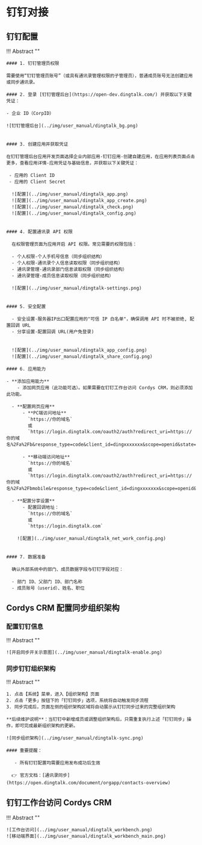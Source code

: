 # 钉钉对接

## 钉钉配置

!!! Abstract ""

    #### 1. 钉钉管理员权限

    需要使用“钉钉管理员账号”（或具有通讯录管理权限的子管理员），普通成员账号无法创建应用或同步通讯录。

    #### 2. 登录 [钉钉管理后台](https://open-dev.dingtalk.com/) 并获取以下关键凭证：

    - 企业 ID（CorpID）

    ![钉钉管理后台](../img/user_manual/dingtalk_bg.png)


    #### 3. 创建应用并获取凭证

    在钉钉管理后台应用开发页面选择企业内部应用-钉钉应用-创建自建应用，在应用列表页面点击更多，查看应用详情-应用凭证与基础信息，并获取以下关键凭证：

     - 应用的 Client ID
     - 应用的 Client Secret

      ![配置](../img/user_manual/dingtalk_app.png)
      ![配置](../img/user_manual/dingtalk_app_create.png)
      ![配置](../img/user_manual/dingtalk_check.png)
      ![配置](../img/user_manual/dingtalk_config.png)


    #### 4. 配置通讯录 API 权限

      在权限管理页面为应用开启 API 权限。常见需要的权限包括：

      - 个人权限-个人手机号信息（同步组织结构）
      - 个人权限-通讯录个人信息读取权限（同步组织结构）
      - 通讯录管理-通讯录部门信息读取权限（同步组织结构）
      - 通讯录管理-成员信息读取权限（同步组织结构）

      ![配置](../img/user_manual/dingtalk-settings.png)

    
    #### 5. 安全配置

      - 安全设置-服务器IP出口配置应用的"可信 IP 白名单"，确保调用 API 时不被拒绝, 配置回调 URL
      - 分享设置-配置回调 URL(用户免登录)


      ![配置](../img/user_manual/dingtalk_app_config.png)
      ![配置](../img/user_manual/dingtalk_share_config.png)

    #### 6. 应用能力
    
    - **添加应用能力**
        - 添加网页应用（此功能可选）。如果需要在钉钉工作台访问 Cordys CRM，则必须添加此功能。
    
      - **配置网页应用**
          - **PC端访问地址**  
            `https://你的域名`  
            或  
            `https://login.dingtalk.com/oauth2/auth?redirect_uri=https://你的域名%2Fa%2Fb&response_type=code&client_id=dingxxxxxxx&scope=openid&state=dddd&prompt=consent`
    
          - **移动端访问地址**  
            `https://你的域名`  
            或  
            `https://login.dingtalk.com/oauth2/auth?redirect_uri=https://你的域名%2Fa%2Fbmobile&response_type=code&client_id=dingxxxxxxx&scope=openid&state=dddd&prompt=consent`
    
      - **配置分享设置**
          - 配置回调地址：  
            `https://你的域名`  
            或  
            `https://login.dingtalk.com`

        ![配置](../img/user_manual/dingtalk_net_work_config.png)


    #### 7. 数据准备

      确认外部系统中的部门、成员数据字段与钉钉字段对应：

      - 部门 ID、父部门 ID、部门名称
      - 成员账号（userid）、姓名、职位


## Cordys CRM 配置同步组织架构

### 配置钉钉信息

!!! Abstract ""

    ![开启同步开关示意图](../img/user_manual/dingtalk-enable.png)

### 同步钉钉组织架构

!!! Abstract ""

    1. 点击【系统】菜单，进入【组织架构】页面
    2. 点击「更多」按钮下的「钉钉同步」选项，系统将自动触发同步流程
    3. 同步完成后，页面左侧的组织架构区域将自动展示从钉钉同步过来的完整组织架构

    **后续维护说明**：当钉钉中新增成员或调整组织架构后，只需重复执行上述「钉钉同步」操作，即可完成最新组织架构的更新。

    ![同步组织架构](../img/user_manual/dingtalk-sync.png)

    #### 重要提醒：

       - 所有钉钉配置均需要应用发布成功后生效
         
      👉 官方文档：[通讯录同步](https://open.dingtalk.com/document/orgapp/contacts-overview)

## 钉钉工作台访问 Cordys CRM

!!! Abstract ""

    ![工作台访问](../img/user_manual/dingtalk_workbench.png)
    ![移动端界面](../img/user_manual/dingtalk_workbench_main.png)

